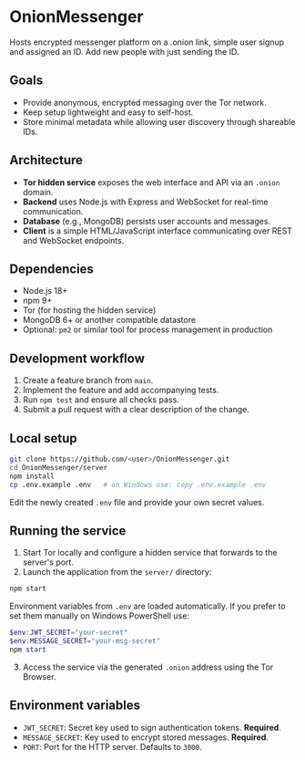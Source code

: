 # OnionMessenger

Hosts encrypted messenger platform on a .onion link, simple user signup and assigned an ID. Add new people with just sending the ID.

## Goals

- Provide anonymous, encrypted messaging over the Tor network.
- Keep setup lightweight and easy to self-host.
- Store minimal metadata while allowing user discovery through shareable IDs.

## Architecture

- **Tor hidden service** exposes the web interface and API via an `.onion` domain.
- **Backend** uses Node.js with Express and WebSocket for real-time communication.
- **Database** (e.g., MongoDB) persists user accounts and messages.
- **Client** is a simple HTML/JavaScript interface communicating over REST and WebSocket endpoints.

## Dependencies

- Node.js 18+
- npm 9+
- Tor (for hosting the hidden service)
- MongoDB 6+ or another compatible datastore
- Optional: `pm2` or similar tool for process management in production

## Development workflow

1. Create a feature branch from `main`.
2. Implement the feature and add accompanying tests.
3. Run `npm test` and ensure all checks pass.
4. Submit a pull request with a clear description of the change.

## Local setup

```bash
git clone https://github.com/<user>/OnionMessenger.git
cd OnionMessenger/server
npm install
cp .env.example .env   # on Windows use: copy .env.example .env
```

Edit the newly created `.env` file and provide your own secret values.

## Running the service

1. Start Tor locally and configure a hidden service that forwards to the server's port.
2. Launch the application from the `server/` directory:

```bash
npm start
```

Environment variables from `.env` are loaded automatically. If you prefer to set them manually on Windows PowerShell use:

```powershell
$env:JWT_SECRET="your-secret"
$env:MESSAGE_SECRET="your-msg-secret"
npm start
```

3. Access the service via the generated `.onion` address using the Tor Browser.


## Environment variables

- `JWT_SECRET`: Secret key used to sign authentication tokens. **Required**.
- `MESSAGE_SECRET`: Key used to encrypt stored messages. **Required**.
- `PORT`: Port for the HTTP server. Defaults to `3000`.


